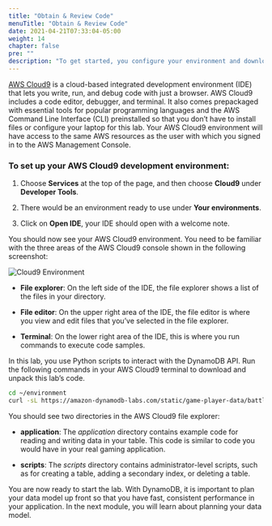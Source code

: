 ```yaml
---
title: "Obtain & Review Code"
menuTitle: "Obtain & Review Code"
date: 2021-04-21T07:33:04-05:00
weight: 14
chapter: false
pre: ""
description: "To get started, you configure your environment and download code that you use during the lab."
---
```



[AWS Cloud9](https://aws.amazon.com/cloud9/) is a cloud-based integrated development environment (IDE) that lets you write, run, and debug code with just a browser. AWS Cloud9 includes a code editor, debugger, and terminal. It also comes prepackaged with essential tools for popular programming languages and the AWS Command Line Interface (CLI) preinstalled so that you don’t have to install files or configure your laptop for this lab. Your AWS Cloud9 environment will have access to the same AWS resources as the user with which you signed in to the AWS Management Console.

### To set up your AWS Cloud9 development environment:

1. Choose **Services** at the top of the page, and then choose **Cloud9** under **Developer Tools**.
   
2. There would be an environment ready to use under **Your environments**.

3. Click on **Open IDE**, your IDE should open with a welcome note.

You should now see your AWS Cloud9 environment. You need to be familiar with the three areas of the AWS Cloud9 console shown in the following screenshot:

![Cloud9 Environment](/images/game-player-data/setup/cloud9-environment.png)

- **File explorer**: On the left side of the IDE, the file explorer shows a list of the files in your directory.
  
- **File editor**: On the upper right area of the IDE, the file editor is where you view and edit files that you’ve selected in the file explorer.
  
- **Terminal**: On the lower right area of the IDE, this is where you run commands to execute code samples.



In this lab, you use Python scripts to interact with the DynamoDB API. Run the following commands in your AWS Cloud9 terminal to download and unpack this lab’s code.

```bash
cd ~/environment
curl -sL https://amazon-dynamodb-labs.com/static/game-player-data/battle-royale.tar | tar -xv
```

You should see two directories in the AWS Cloud9 file explorer:

- **application**: The _application_ directory contains example code for reading and writing data in your table. This code is similar to code you would have in your real gaming application.

- **scripts**: The _scripts_ directory contains administrator-level scripts, such as for creating a table, adding a secondary index, or deleting a table.


You are now ready to start the lab. With DynamoDB, it is important to plan your data model up front so that you have fast, consistent performance in your application. In the next module, you will learn about planning your data model.
